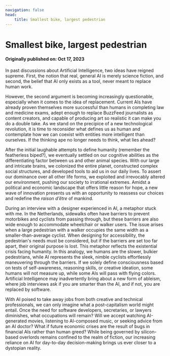 ```yaml
---
navigation: false
head:
    title: Smallest bike, largest pedestrian
---
```


# Smallest bike, largest pedestrian
#### Originally published on: Oct 17, 2023
In past discussions about Artificial Intelligence, two ideas have reigned supreme. First, the notion that real, general AI is merely science fiction, and second, the belief that AI only exists as a tool, never meant to replace human work.

However, the second argument is becoming increasingly questionable, especially when it comes to the idea of replacement. Current AIs have already proven themselves more successful than humans in completing law and medicine exams, adept enough to replace BuzzFeed journalists as content creators, and capable of producing art so realistic it can make you do a double take. As we stand on the precipice of a new technological revolution, it is time to reconsider what defines us as human and contemplate how we can coexist with entities more intelligent than ourselves. If the thinking ape no longer needs to think, what lies ahead?

After the initial laughable attempts to define humanity (remember the featherless biped?), we eventually settled on our cognitive abilities as the differentiating factor between us and other animal species. With our large and intricate brains, we colonized the entire planet, constructed complex social structures, and developed tools to aid us in our daily lives. To assert our dominance over all other life forms, we exploited and irrevocably altered our environment, pushing our society to irrational extremes. Amidst a political and economic landscape that offers little reason for hope, a new wave of innovation presents us with an opportunity to reassess our choices and redefine the *raison d’être* of mankind.

During an interview with a designer experienced in AI, a metaphor stuck with me. In the Netherlands, sidewalks often have barriers to prevent motorbikes and cyclists from passing through, but these barriers are also wide enough to accommodate wheelchair or walker users. The issue arises when a large pedestrian with a walker occupies the same width as a smaller-than-average cyclist. When designing for accessibility, the pedestrian's needs must be considered, but if the barriers are set too far apart, their original purpose is lost. This metaphor reflects the existential crisis facing humanity. In this analogy, we humans are the slower, bulkier pedestrians, while AI represents the sleek, nimble cyclists effortlessly maneuvering through the barriers. If we solely define consciousness based on tests of self-awareness, reasoning skills, or creative ideation, some humans will not measure up, while some AIs will pass with flying colors. Artificial Intelligence may inadvertently bring about a new form of ableism, where job interviews ask if you are smarter than the AI, and if not, you are replaced by software.

With AI poised to take away jobs from both creative and technical professionals, we can only imagine what a post-capitalism world might entail. Once the need for software developers, secretaries, or lawyers diminishes, what occupations will remain? Will we accept watching AI-generated movies, listening to AI-composed music, or seeking advice from an AI doctor? What if future economic crises are the result of bugs in financial AIs rather than human greed? While being governed by silicon-based overlords remains confined to the realm of fiction, our increasing reliance on AI for day-to-day decision-making brings us ever closer to a dystopian reality.